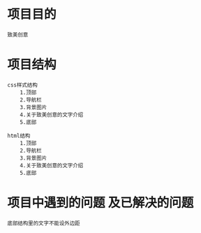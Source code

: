
# 项目目的
	致美创意

# 项目结构
	css样式结构
		1.顶部
		2.导航栏
		3.背景图片
		4.关于致美创意的文字介绍
		5.底部
	
	html结构
		1.顶部
		2.导航栏
		3.背景图片
		4.关于致美创意的文字介绍
		5.底部

# 项目中遇到的问题 及已解决的问题
	底部结构里的文字不能设外边距